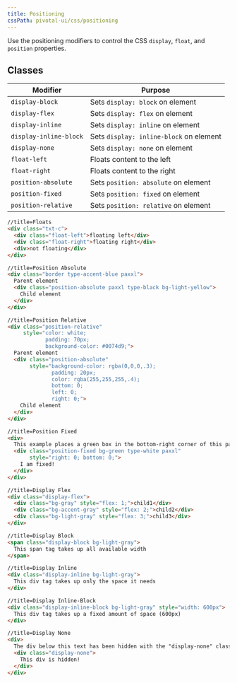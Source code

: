 ```yaml
---
title: Positioning
cssPath: pivotal-ui/css/positioning
---
```


Use the positioning modifiers to control the CSS `display`, `float`, and `position` properties.

## Classes

Modifier | Purpose
---------|--------
`display-block` | Sets `display: block` on element
`display-flex` | Sets `display: flex` on element
`display-inline` | Sets `display: inline` on element
`display-inline-block` | Sets `display: inline-block` on element
`display-none` | Sets `display: none` on element
`float-left` | Floats content to the left
`float-right` | Floats content to the right
`position-absolute` | Sets `position: absolute` on element
`position-fixed` | Sets `position: fixed` on element
`position-relative` | Sets `position: relative` on element

```html
//title=Floats
<div class="txt-c">
  <div class="float-left">floating left</div>
  <div class="float-right">floating right</div>
  <div>not floating</div>
</div>
```

```html
//title=Position Absolute
<div class="border type-accent-blue paxxl">
  Parent element
  <div class="position-absolute paxxl type-black bg-light-yellow">
    Child element
  </div>
</div>
```

```html
//title=Position Relative
<div class="position-relative"
     style="color: white;
            padding: 70px;
            background-color: #0074d9;">
  Parent element
  <div class="position-absolute"
       style="background-color: rgba(0,0,0,.3);
              padding: 20px;
              color: rgba(255,255,255,.4);
              bottom: 0;
              left: 0;
              right: 0;">
    Child element
  </div>
</div>
```

```html
//title=Position Fixed
<div>
  This example places a green box in the bottom-right corner of this page.
  <div class="position-fixed bg-green type-white paxxl"
       style="right: 0; bottom: 0;">
    I am fixed!
  </div>
</div>
```

```html
//title=Display Flex
<div class="display-flex">
  <div class="bg-gray" style="flex: 1;">child1</div>
  <div class="bg-accent-gray" style="flex: 2;">child2</div>
  <div class="bg-light-gray" style="flex: 3;">child3</div>
</div>
```

```html
//title=Display Block
<span class="display-block bg-light-gray">
  This span tag takes up all available width
</span>
```

```html
//title=Display Inline
<div class="display-inline bg-light-gray">
  This div tag takes up only the space it needs
</div>
```

```html
//title=Display Inline-Block
<div class="display-inline-block bg-light-gray" style="width: 600px">
  This div tag takes up a fixed amount of space (600px)
</div>
```

```html
//title=Display None
<div>
  The div below this text has been hidden with the "display-none" class.
  <div class="display-none">
    This div is hidden!
  </div>
</div>
```